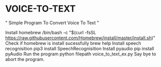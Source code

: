 # VOICE-TO-TEXT 
" Simple Program To Convert Voice To Text "

Install homebrew 
  /bin/bash -c "$(curl -fsSL https://raw.githubusercontent.com/Homebrew/install/master/install.sh)"
Check if homebrew is install sucessfully
  brew help
Install speech recognisition 
  pip3 install SpeechRecognisition
Install pyaudio
   pip install pyAudio
Run the program
  python filepath voice_to_text_ex.py 
Say bye to abort the program.
